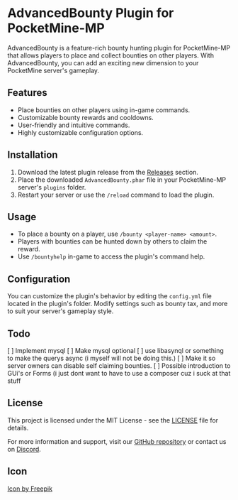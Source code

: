 # AdvancedBounty Plugin for PocketMine-MP

AdvancedBounty is a feature-rich bounty hunting plugin for PocketMine-MP that allows players to place and collect bounties on other players. With AdvancedBounty, you can add an exciting new dimension to your PocketMine server's gameplay.

## Features

- Place bounties on other players using in-game commands.
- Customizable bounty rewards and cooldowns.
- User-friendly and intuitive commands.
- Highly customizable configuration options.

## Installation

1. Download the latest plugin release from the [Releases](https://github.com/iLVOEWOCK/AdvancedBounty) section.
2. Place the downloaded `AdvancedBounty.phar` file in your PocketMine-MP server's `plugins` folder.
3. Restart your server or use the `/reload` command to load the plugin.

## Usage

- To place a bounty on a player, use `/bounty <player-name> <amount>`.
- Players with bounties can be hunted down by others to claim the reward.
- Use `/bountyhelp` in-game to access the plugin's command help.

## Configuration

You can customize the plugin's behavior by editing the `config.yml` file located in the plugin's folder. Modify settings such as bounty tax, and more to suit your server's gameplay style.

## Todo

[ ] Implement mysql
[ ] Make mysql optional
[ ] use libasynql or something to make the querys async (i myself will not be doing this.)
[ ] Make it so server owners can disable self claiming bounties.
[ ] Possible introduction to GUi's or Forms (i just dont want to have to use a composer cuz i suck at that stuff

## License

This project is licensed under the MIT License - see the [LICENSE](LICENSE) file for details.

For more information and support, visit our [GitHub repository](https://github.com/iLVOEWOCK/AdvancedBounty) or contact us on [Discord](https://discord.gg/RpKPSep3).

## Icon

<a href="https://www.freepik.com/icon/wanted_827170#fromView=search&term=bounty&page=1&position=19">Icon by Freepik</a>
